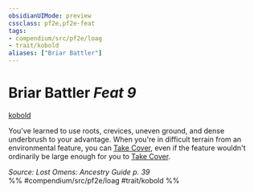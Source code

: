 ```yaml
---
obsidianUIMode: preview
cssclass: pf2e,pf2e-feat
tags:
- compendium/src/pf2e/loag
- trait/kobold
aliases: ["Briar Battler"]
---
```

# Briar Battler  *Feat 9*  
[kobold](/rules/traits/kobold-b1.md)  


You've learned to use roots, crevices, uneven ground, and dense underbrush to your advantage. When you're in difficult terrain from an environmental feature, you can [Take Cover](/rules/actions/take-cover.md), even if the feature wouldn't ordinarily be large enough for you to [Take Cover](/rules/actions/take-cover.md).

*Source: Lost Omens: Ancestry Guide p. 39*  
%% #compendium/src/pf2e/loag #trait/kobold %%
